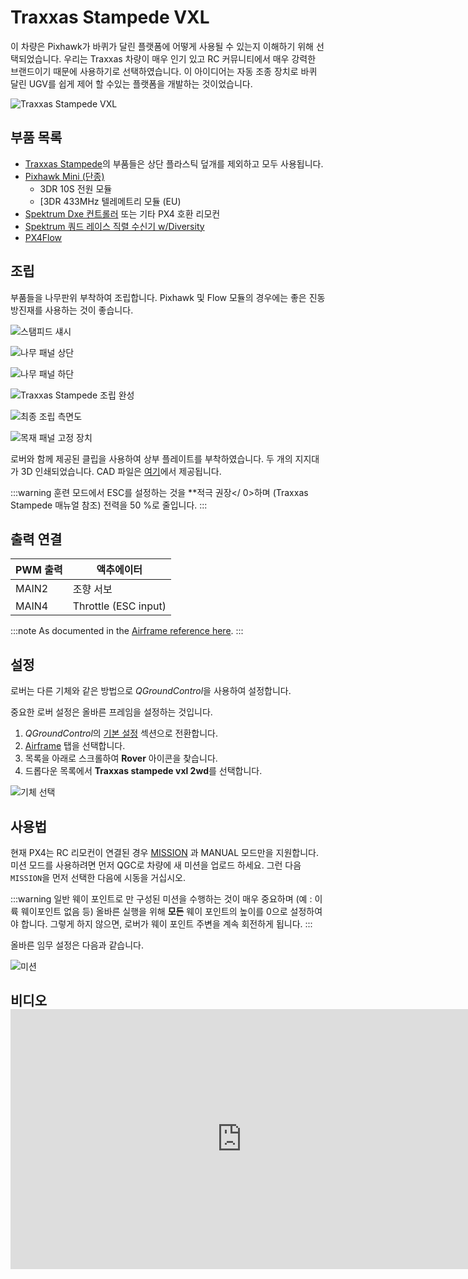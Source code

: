 # Traxxas Stampede VXL

이 차량은 Pixhawk가 바퀴가 달린 플랫폼에 어떻게 사용될 수 있는지 이해하기 위해 선택되었습니다. 우리는 Traxxas 차량이 매우 인기 있고 RC 커뮤니티에서 매우 강력한 브랜드이기 때문에 사용하기로 선택하였습니다. 이 아이디어는 자동 조종 장치로 바퀴 달린 UGV를 쉽게 제어 할 수있는 플랫폼을 개발하는 것이었습니다.

![Traxxas Stampede VXL](../../assets/airframes/rover/traxxas_stampede_vxl/stampede.jpg)

## 부품 목록

* [Traxxas Stampede](https://traxxas.com/products/models/electric/stampede-vxl-tsm)의 부품들은 상단 플라스틱 덮개를 제외하고 모두 사용됩니다.
* [Pixhawk Mini (단종)](../flight_controller/pixhawk_mini.md) 
  * 3DR 10S 전원 모듈
  * [3DR 433MHz 텔레메트리 모듈 (EU)
* [Spektrum Dxe 컨트롤러](http://www.spektrumrc.com/Products/Default.aspx?ProdId=SPM1000) 또는 기타 PX4 호환 리모컨
* [Spektrum 쿼드 레이스 직렬 수신기 w/Diversity](http://www.spektrumrc.com/Products/Default.aspx?ProdID=SPM4648)
* [PX4Flow](../sensor/px4flow.md)

## 조립

부품들을 나무판위 부착하여 조립합니다. Pixhawk 및 Flow 모듈의 경우에는 좋은 진동 방진재를 사용하는 것이 좋습니다.

![스탬피드 섀시](../../assets/airframes/rover/traxxas_stampede_vxl/stampede_chassis.jpg)

![나무 패널 상단](../../assets/airframes/rover/traxxas_stampede_vxl/panel_top.jpg)

![나무 패널 하단](../../assets/airframes/rover/traxxas_stampede_vxl/panel_bottom.jpg)

![Traxxas Stampede 조립 완성](../../assets/airframes/rover/traxxas_stampede_vxl/final_assembly.jpg)

![최종 조립 측면도](../../assets/airframes/rover/traxxas_stampede_vxl/final_side.jpg)

![목재 패널 고정 장치](../../assets/airframes/rover/traxxas_stampede_vxl/mounting_detail.jpg)

로버와 함께 제공된 클립을 사용하여 상부 플레이트를 부착하였습니다. 두 개의 지지대가 3D 인쇄되었습니다. CAD 파일은 [여기](https://github.com/PX4/px4_user_guide/raw/master/assets/airframes/rover/traxxas_stampede_vxl/plane_holders.zip)에서 제공됩니다.

:::warning
훈련 모드에서 ESC를 설정하는 것을 **적극 권장</ 0>하며 (Traxxas Stampede 매뉴얼 참조) 전력을 50 %로 줄입니다. :::</p> 

## 출력 연결

| PWM 출력 | 액추에이터                |
| ------ | -------------------- |
| MAIN2  | 조향 서보                |
| MAIN4  | Throttle (ESC input) |

:::note
As documented in the [Airframe reference here](../airframes/airframe_reference.md#rover_rover_generic_ground_vehicle).
:::

## 설정

로버는 다른 기체와 같은 방법으로 *QGroundControl*을 사용하여 설정합니다.

중요한 로버 설정은 올바른 프레임을 설정하는 것입니다.

1. *QGroundControl*의 [기본 설정](../config/README.md) 섹션으로 전환합니다.
2. [Airframe](../config/airframe.md) 탭을 선택합니다. 
3. 목록을 아래로 스크롤하여 **Rover** 아이콘을 찾습니다. 
4. 드롭다운 목록에서 **Traxxas stampede vxl 2wd**를 선택합니다.

![기체 선택](../../assets/airframes/rover/traxxas_stampede_vxl/airframe_px4_rover_traxxas_stampede_vxl_2wd.jpg)

## 사용법

현재 PX4는 RC 리모컨이 연결된 경우 [MISSION](../flight_modes/mission.md) 과 MANUAL 모드만을 지원합니다. 미션 모드를 사용하려면 먼저 QGC로 차량에 새 미션을 업로드 하세요. 그런 다음 `MISSION`을 먼저 선택한 다음에 시동을 거십시오.

:::warning
일반 웨이 포인트로 만 구성된 미션을 수행하는 것이 매우 중요하며 (예 : 이륙 웨이포인트 없음 등) 올바른 실행을 위해 **모든** 웨이 포인트의 높이를 0으로 설정하여야 합니다. 그렇게 하지 않으면, 로버가 웨이 포인트 주변을 계속 회전하게 됩니다.
:::

올바른 임무 설정은 다음과 같습니다.

![미션](../../assets/airframes/rover/traxxas_stampede_vxl/correct_mission.jpg)

## 비디오 <iframe width="740" height="416" src="https://www.youtube.com/embed/N3HvSKS3nCw" frameborder="0" allow="accelerometer; autoplay; clipboard-write; encrypted-media; gyroscope; picture-in-picture" allowfullscreen mark="crwd-mark"></iframe>